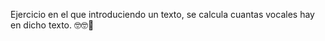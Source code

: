 Ejercicio en el que introduciendo un texto, se calcula cuantas vocales hay en dicho texto. :nerd_face::nerd_face::memo:
